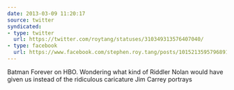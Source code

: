 ```yaml
---
date: 2013-03-09 11:20:17
source: twitter
syndicated:
- type: twitter
  url: https://twitter.com/roytang/statuses/310349313576407040/
- type: facebook
  url: https://www.facebook.com/stephen.roy.tang/posts/10152135957968912
---
```


Batman Forever on HBO. Wondering what kind of Riddler Nolan would have given us instead of the ridiculous caricature Jim Carrey portrays